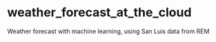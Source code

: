 # weather_forecast_at_the_cloud
Weather forecast with machine learning, using San Luis data from REM

